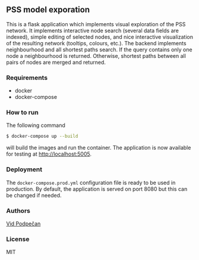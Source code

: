 ## PSS model exporation

This is a flask application which implements visual exploration of the PSS network. It implements interactive node search (several data fields are indexed), simple editing of selected nodes, and nice interactive visualization of the resulting network (tooltips, colours, etc.). The backend implements neighbourhood and all shortest paths search. If the query contains only one node a neighbourhood is returned. Otherwise, shortest paths between all pairs of nodes are merged and returned.

### Requirements

-  docker
-  docker-compose


### How to run

The following command

```sh
$ docker-compose up --build
```

will build the images and run the container. The application is now available for testing at [http://localhost:5005](http://localhost:5005).

### Deployment

The `docker-compose.prod.yml` configuration file is ready to be used in production. By default, the application is served on port 8080 but this can be changed if needed.

###  Authors

[Vid Podpečan](vid.podpecan@ijs.si)


### License

MIT
